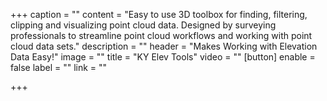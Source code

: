+++
caption = ""
content = "Easy to use 3D toolbox for finding, filtering, clipping and visualizing point cloud data. Designed by surveying professionals to streamline point cloud workflows and working with point cloud data sets."
description = ""
header = "Makes Working with Elevation Data Easy!"
image = ""
title = "KY Elev Tools"
video = ""
[button]
enable = false
label = ""
link = ""

+++
